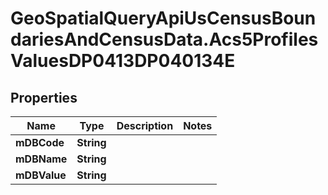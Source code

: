# GeoSpatialQueryApiUsCensusBoundariesAndCensusData.Acs5ProfilesValuesDP0413DP040134E

## Properties

Name | Type | Description | Notes
------------ | ------------- | ------------- | -------------
**mDBCode** | **String** |  | 
**mDBName** | **String** |  | 
**mDBValue** | **String** |  | 


